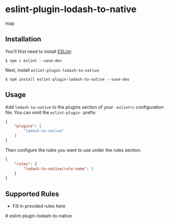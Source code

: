 # eslint-plugin-lodash-to-native

map

## Installation

You'll first need to install [ESLint](http://eslint.org):

```
$ npm i eslint --save-dev
```

Next, install `eslint-plugin-lodash-to-native`:

```
$ npm install eslint-plugin-lodash-to-native --save-dev
```


## Usage

Add `lodash-to-native` to the plugins section of your `.eslintrc` configuration file. You can omit the `eslint-plugin-` prefix:

```json
{
    "plugins": [
        "lodash-to-native"
    ]
}
```


Then configure the rules you want to use under the rules section.

```json
{
    "rules": {
        "lodash-to-native/rule-name": 2
    }
}
```

## Supported Rules

* Fill in provided rules here





#   e s l i n t - p l u g i n - l o d a s h - t o - n a t i v e  
 